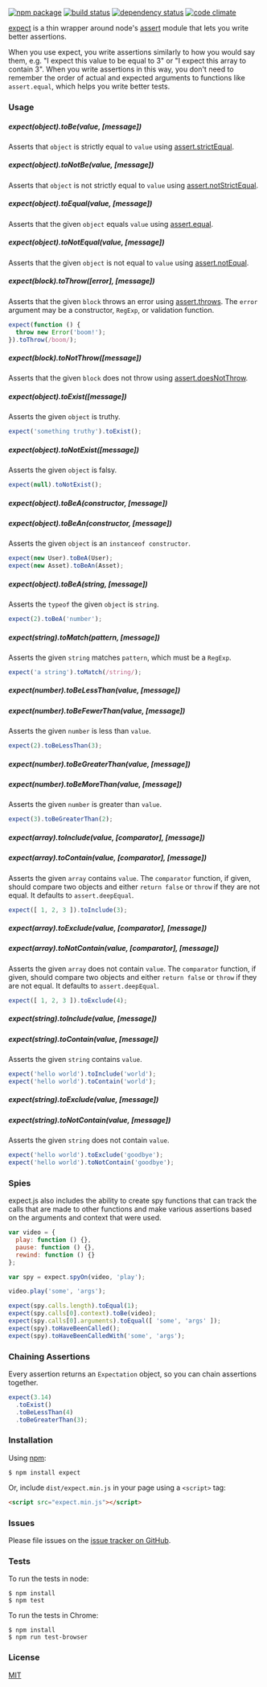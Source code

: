 [![npm package](https://img.shields.io/npm/v/expect.svg?style=flat-square)](https://www.npmjs.org/package/expect)
[![build status](https://img.shields.io/travis/mjackson/expect.svg?style=flat-square)](https://travis-ci.org/mjackson/expect)
[![dependency status](https://img.shields.io/david/mjackson/expect.svg?style=flat-square)](https://david-dm.org/mjackson/expect)
[![code climate](https://img.shields.io/codeclimate/github/mjackson/expect.svg?style=flat-square)](https://codeclimate.com/github/mjackson/expect)

[expect](https://github.com/mjackson/expect) is a thin wrapper around node's [assert](http://nodejs.org/api/assert.html) module that lets you write better assertions.

When you use expect, you write assertions similarly to how you would say them, e.g. "I expect this value to be equal to 3" or "I expect this array to contain 3". When you write assertions in this way, you don't need to remember the order of actual and expected arguments to functions like `assert.equal`, which helps you write better tests.

### Usage

##### expect(object).toBe(value, [message])

Asserts that `object` is strictly equal to `value` using [assert.strictEqual](http://nodejs.org/api/assert.html#assert_assert_strictequal_actual_expected_message).

##### expect(object).toNotBe(value, [message])

Asserts that `object` is not strictly equal to `value` using [assert.notStrictEqual](http://nodejs.org/api/assert.html#assert_assert_notstrictequal_actual_expected_message).

##### expect(object).toEqual(value, [message])

Asserts that the given `object` equals `value` using [assert.equal](http://nodejs.org/api/assert.html#assert_assert_equal_actual_expected_message).

##### expect(object).toNotEqual(value, [message])

Asserts that the given `object` is not equal to `value` using [assert.notEqual](http://nodejs.org/api/assert.html#assert_assert_notequal_actual_expected_message).

##### expect(block).toThrow([error], [message])

Asserts that the given `block` throws an error using [assert.throws](http://nodejs.org/api/assert.html#assert_assert_throws_block_error_message). The `error` argument may be a constructor, `RegExp`, or validation function.

```js
expect(function () {
  throw new Error('boom!');
}).toThrow(/boom/);
```

##### expect(block).toNotThrow([message])

Asserts that the given `block` does not throw using [assert.doesNotThrow](http://nodejs.org/api/assert.html#assert_assert_doesnotthrow_block_message).

##### expect(object).toExist([message])

Asserts the given `object` is truthy.

```js
expect('something truthy').toExist();
```

##### expect(object).toNotExist([message])

Asserts the given `object` is falsy.

```js
expect(null).toNotExist();
```

##### expect(object).toBeA(constructor, [message])
##### expect(object).toBeAn(constructor, [message])

Asserts the given `object` is an `instanceof constructor`.

```js
expect(new User).toBeA(User);
expect(new Asset).toBeAn(Asset);
```

##### expect(object).toBeA(string, [message])

Asserts the `typeof` the given `object` is `string`.

```js
expect(2).toBeA('number');
```

##### expect(string).toMatch(pattern, [message])

Asserts the given `string` matches `pattern`, which must be a `RegExp`.

```js
expect('a string').toMatch(/string/);
```

##### expect(number).toBeLessThan(value, [message])
##### expect(number).toBeFewerThan(value, [message])

Asserts the given `number` is less than `value`.

```js
expect(2).toBeLessThan(3);
```

##### expect(number).toBeGreaterThan(value, [message])
##### expect(number).toBeMoreThan(value, [message])

Asserts the given `number` is greater than `value`.

```js
expect(3).toBeGreaterThan(2);
```

##### expect(array).toInclude(value, [comparator], [message])
##### expect(array).toContain(value, [comparator], [message])

Asserts the given `array` contains `value`. The `comparator` function, if given, should compare two objects and either `return false` or `throw` if they are not equal. It defaults to `assert.deepEqual`.

```js
expect([ 1, 2, 3 ]).toInclude(3);
```

##### expect(array).toExclude(value, [comparator], [message])
##### expect(array).toNotContain(value, [comparator], [message])

Asserts the given `array` does not contain `value`. The `comparator` function, if given, should compare two objects and either `return false` or `throw` if they are not equal. It defaults to `assert.deepEqual`.

```js
expect([ 1, 2, 3 ]).toExclude(4);
```

##### expect(string).toInclude(value, [message])
##### expect(string).toContain(value, [message])

Asserts the given `string` contains `value`.

```js
expect('hello world').toInclude('world');
expect('hello world').toContain('world');
```

##### expect(string).toExclude(value, [message])
##### expect(string).toNotContain(value, [message])

Asserts the given `string` does not contain `value`.

```js
expect('hello world').toExclude('goodbye');
expect('hello world').toNotContain('goodbye');
```

### Spies

expect.js also includes the ability to create spy functions that can track the calls that are made to other functions and make various assertions based on the arguments and context that were used.

```js
var video = {
  play: function () {},
  pause: function () {},
  rewind: function () {}
};

var spy = expect.spyOn(video, 'play');

video.play('some', 'args');

expect(spy.calls.length).toEqual(1);
expect(spy.calls[0].context).toBe(video);
expect(spy.calls[0].arguments).toEqual([ 'some', 'args' ]);
expect(spy).toHaveBeenCalled();
expect(spy).toHaveBeenCalledWith('some', 'args');
```

### Chaining Assertions

Every assertion returns an `Expectation` object, so you can chain assertions together.

```js
expect(3.14)
  .toExist()
  .toBeLessThan(4)
  .toBeGreaterThan(3);
```

### Installation

Using [npm](https://www.npmjs.org/):

    $ npm install expect

Or, include `dist/expect.min.js` in your page using a `<script>` tag:

```html
<script src="expect.min.js"></script>
```

### Issues

Please file issues on the [issue tracker on GitHub](https://github.com/mjackson/expect/issues).

### Tests

To run the tests in node:

    $ npm install
    $ npm test

To run the tests in Chrome:

    $ npm install
    $ npm run test-browser

### License

[MIT](http://opensource.org/licenses/MIT)
